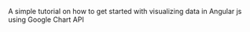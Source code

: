 A simple tutorial on how to get started with visualizing data in 
Angular js using Google Chart API

